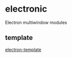 # electronic

Electron multiwindow modules

## template

[electron-template](https://github.com/youliso/electron-template)
